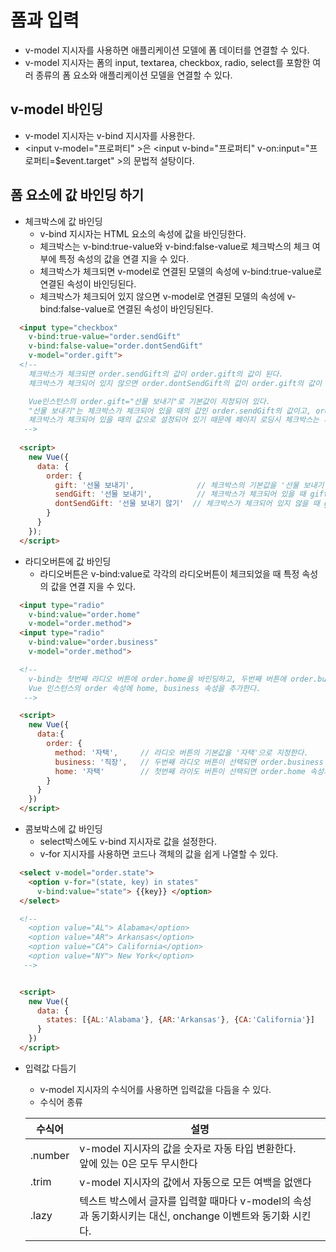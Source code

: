 # 폼과 입력
- v-model 지시자를 사용하면 애플리케이션 모델에 폼 데이터를 연결할 수 있다.
- v-model 지시자는 폼의 input, textarea, checkbox, radio, select를 포함한 여러 종류의 폼 요소와 애플리케이션 모델을 연결할 수 있다.  

## v-model 바인딩
- v-model 지시자는 v-bind 지시자를 사용한다.
- &lt;input v-model="프로퍼티" &gt;은 &lt;input v-bind="프로퍼티" v-on:input="프로퍼티=$event.target" &gt;의 문법적 설탕이다.


## 폼 요소에 값 바인딩 하기
- 체크박스에 값 바인딩
  - v-bind 지시자는 HTML 요소의 속성에 값을 바인딩한다.
  - 체크박스는 v-bind:true-value와 v-bind:false-value로 체크박스의 체크 여부에 특정 속성의 값을 연결 지을 수 있다.
  - 체크박스가 체크되면 v-model로 연결된 모델의 속성에 v-bind:true-value로 연결된 속성이 바인딩된다.
  - 체크박스가 체크되어 있지 않으면 v-model로 연결된 모델의 속성에 v-bind:false-value로 연결된 속성이 바인딩된다.  
```html
  <input type="checkbox"
    v-bind:true-value="order.sendGift"      
    v-bind:false-value="order.dontSendGift"
    v-model="order.gift">
  <!-- 
    체크박스가 체크되면 order.sendGift의 값이 order.gift의 값이 된다.
    체크박스가 체크되어 있지 않으면 order.dontSendGift의 값이 order.gift의 값이 된다.

    Vue인스턴스의 order.gift="선물 보내기"로 기본값이 지정되어 있다.
    "선물 보내기"는 체크박스가 체크되어 있을 때의 값인 order.sendGift의 값이고, order.sendGift는 v-bind:true-value="order.sendGift"의 설정에 의해
    체크박스가 체크되어 있을 때의 값으로 설정되어 있기 때문에 페이지 로딩시 체크박스는 체크상태로 된다.
   -->
    
  <script>
    new Vue({
      data: {
        order: {
          gift: '선물 보내기',              // 체크박스의 기본값을 '선물 보내기'로 지정한다.
          sendGift: '선물 보내기',          // 체크박스가 체크되어 있을 때 gift의 값이다.       v-bind:true-value="order.sendGift"
          dontSendGift: '선물 보내기 않기'  // 체크박스가 체크되어 있지 않을 때 gift의 값이다.  v-bind:false-value="order.dontSendGift"
        }
      }
    });
  </script>
```

- 라디오버튼에 값 바인딩
  - 라디오버튼은 v-bind:value로 각각의 라디오버튼이 체크되었을 때 특정 속성의 값을 연결 지을 수 있다.
```html
  <input type="radio"
    v-bind:value="order.home"
    v-model="order.method"> 
  <input type="radio"
    v-bind:value="order.business"
    v-model="order.method">

  <!--
    v-bind는 첫번째 라디오 버튼에 order.home을 바인딩하고, 두번째 버튼에 order.business를 바딩시킨다.
    Vue 인스턴스의 order 속성에 home, business 속성을 추가한다.
   -->

  <script>
    new Vue({
      data:{
        order: {
          method: '자택',     // 라디오 버튼의 기본값을 '자택'으로 지정한다.
          business: '직장',   // 두번째 라디오 버튼이 선택되면 order.business 속성의 값이 order.method 속성의 값이 된다.
          home: '자택'        // 첫번째 라이도 버튼이 선택되면 order.home 속성의 값이 order.method 속성의 값이 된다.
        }
      }
    })
  </script>
```

- 콤보박스에 값 바인딩
  - select박스에도 v-bind 지시자로 값을 설정한다.
  - v-for 지시자를 사용하면 코드나 객체의 값을 쉽게 나열할 수 있다.
```html
  <select v-model="order.state">
    <option v-for="(state, key) in states"
      v-bind:value="state"> {{key}} </option>
  </select>

  <!--
    <option value="AL"> Alabama</option>
    <option value="AR"> Arkansas</option>
    <option value="CA"> California</option>
    <option value="NY"> New York</option>
   -->


  <script>
    new Vue({
      data: {
        states: [{AL:'Alabama'}, {AR:'Arkansas'}, {CA:'California'}]
      }
    })
  </script>
```

- 입력값 다듬기
  - v-model 지시자의 수식어를 사용하면 입력값을 다듬을 수 있다.
  - 수식어 종류    
  
  | 수식어 | 설명 |
  | --- | --- |
  | .number | v-model 지시자의 값을 숫자로 자동 타입 변환한다. <br/>앞에 있는 0은 모두 무시한다 |
  | .trim | v-model 지시자의 값에서 자동으로 모든 여백을 없앤다 |
  | .lazy | 텍스트 박스에서 글자를 입력할 때마다 v-model의 속성과 동기화시키는 대신, onchange 이벤트와 동기화 시킨다. |

